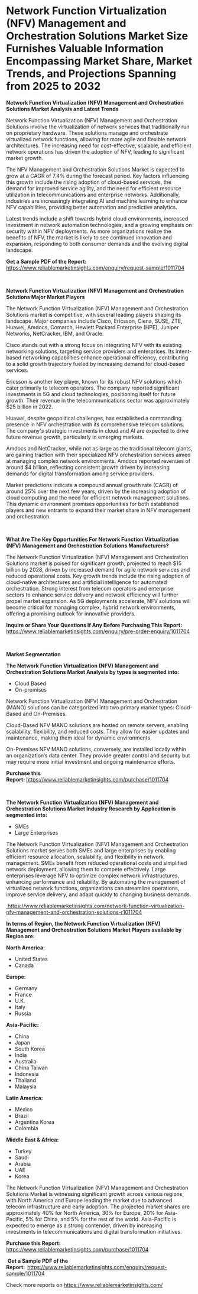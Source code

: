<p><h1>Network Function Virtualization (NFV) Management and Orchestration Solutions Market Size Furnishes Valuable Information Encompassing Market Share, Market Trends, and Projections Spanning from 2025 to 2032</h1></p><p><strong>Network Function Virtualization (NFV) Management and Orchestration Solutions Market Analysis and Latest Trends</strong></p>
<p><p>Network Function Virtualization (NFV) Management and Orchestration Solutions involve the virtualization of network services that traditionally run on proprietary hardware. These solutions manage and orchestrate virtualized network functions, allowing for more agile and flexible network architectures. The increasing need for cost-effective, scalable, and efficient network operations has driven the adoption of NFV, leading to significant market growth.</p><p>The NFV Management and Orchestration Solutions Market is expected to grow at a CAGR of 7.4% during the forecast period. Key factors influencing this growth include the rising adoption of cloud-based services, the demand for improved service agility, and the need for efficient resource utilization in telecommunications and enterprise networks. Additionally, industries are increasingly integrating AI and machine learning to enhance NFV capabilities, providing better automation and predictive analytics.</p><p>Latest trends include a shift towards hybrid cloud environments, increased investment in network automation technologies, and a growing emphasis on security within NFV deployments. As more organizations realize the benefits of NFV, the market is likely to see continued innovation and expansion, responding to both consumer demands and the evolving digital landscape.</p></p>
<p><strong>Get a Sample PDF of the Report:&nbsp;</strong> <a href="https://www.reliablemarketinsights.com/enquiry/request-sample/1011704?utm_campaign=3005&utm_medium=2&utm_source=Github&utm_content=ia&utm_term=11032025&utm_id=network-function-virtualization-nfv-management-and-orchestration-solutions">https://www.reliablemarketinsights.com/enquiry/request-sample/1011704</a></p>
<p>&nbsp;</p>
<p><strong>Network Function Virtualization (NFV) Management and Orchestration Solutions Major Market Players</strong></p>
<p><p>The Network Function Virtualization (NFV) Management and Orchestration Solutions market is competitive, with several leading players shaping its landscape. Major companies include Cisco, Ericsson, Ciena, SUSE, ZTE, Huawei, Amdocs, Comarch, Hewlett Packard Enterprise (HPE), Juniper Networks, NetCracker, IBM, and Oracle.</p><p>Cisco stands out with a strong focus on integrating NFV with its existing networking solutions, targeting service providers and enterprises. Its intent-based networking capabilities enhance operational efficiency, contributing to a solid growth trajectory fueled by increasing demand for cloud-based services.</p><p>Ericsson is another key player, known for its robust NFV solutions which cater primarily to telecom operators. The company reported significant investments in 5G and cloud technologies, positioning itself for future growth. Their revenue in the telecommunications sector was approximately $25 billion in 2022.</p><p>Huawei, despite geopolitical challenges, has established a commanding presence in NFV orchestration with its comprehensive telecom solutions. The company's strategic investments in cloud and AI are expected to drive future revenue growth, particularly in emerging markets.</p><p>Amdocs and NetCracker, while not as large as the traditional telecom giants, are gaining traction with their specialized NFV orchestration services aimed at managing complex network environments. Amdocs reported revenues of around $4 billion, reflecting consistent growth driven by increasing demands for digital transformation among service providers.</p><p>Market predictions indicate a compound annual growth rate (CAGR) of around 25% over the next few years, driven by the increasing adoption of cloud computing and the need for efficient network management solutions. This dynamic environment promises opportunities for both established players and new entrants to expand their market share in NFV management and orchestration.</p></p>
<p>&nbsp;</p>
<p><strong>What Are The Key Opportunities For Network Function Virtualization (NFV) Management and Orchestration Solutions Manufacturers?</strong></p>
<p><p>The Network Function Virtualization (NFV) Management and Orchestration Solutions market is poised for significant growth, projected to reach $15 billion by 2028, driven by increased demand for agile network services and reduced operational costs. Key growth trends include the rising adoption of cloud-native architectures and artificial intelligence for automated orchestration. Strong interest from telecom operators and enterprise sectors to enhance service delivery and network efficiency will further propel market expansion. As 5G deployments accelerate, NFV solutions will become critical for managing complex, hybrid network environments, offering a promising outlook for innovative providers.</p></p>
<p><strong>Inquire or Share Your Questions If Any Before Purchasing This Report:</strong> <a href="https://www.reliablemarketinsights.com/enquiry/pre-order-enquiry/1011704?utm_campaign=3005&utm_medium=2&utm_source=Github&utm_content=ia&utm_term=11032025&utm_id=network-function-virtualization-nfv-management-and-orchestration-solutions">https://www.reliablemarketinsights.com/enquiry/pre-order-enquiry/1011704</a></p>
<p>&nbsp;</p>
<p><strong>Market Segmentation</strong></p>
<p><strong>The Network Function Virtualization (NFV) Management and Orchestration Solutions Market Analysis by types is segmented into:</strong></p>
<p><ul><li>Cloud Based</li><li>On-premises</li></ul></p>
<p><p>Network Function Virtualization (NFV) Management and Orchestration (MANO) solutions can be categorized into two primary market types: Cloud-Based and On-Premises. </p><p>Cloud-Based NFV MANO solutions are hosted on remote servers, enabling scalability, flexibility, and reduced costs. They allow for easier updates and maintenance, making them ideal for dynamic environments. </p><p>On-Premises NFV MANO solutions, conversely, are installed locally within an organization’s data center. They provide greater control and security but may require more initial investment and ongoing maintenance efforts.</p></p>
<p><strong>Purchase this Report:&nbsp;</strong><a href="https://www.reliablemarketinsights.com/purchase/1011704?utm_campaign=3005&utm_medium=2&utm_source=Github&utm_content=ia&utm_term=11032025&utm_id=network-function-virtualization-nfv-management-and-orchestration-solutions">https://www.reliablemarketinsights.com/purchase/1011704</a></p>
<p>&nbsp;</p>
<p><strong>The Network Function Virtualization (NFV) Management and Orchestration Solutions Market Industry Research by Application is segmented into:</strong></p>
<p><ul><li>SMEs</li><li>Large Enterprises</li></ul></p>
<p><p>The Network Function Virtualization (NFV) Management and Orchestration Solutions market serves both SMEs and large enterprises by enabling efficient resource allocation, scalability, and flexibility in network management. SMEs benefit from reduced operational costs and simplified network deployment, allowing them to compete effectively. Large enterprises leverage NFV to optimize complex network infrastructures, enhancing performance and reliability. By automating the management of virtualized network functions, organizations can streamline operations, improve service delivery, and adapt quickly to changing business demands.</p></p>
<p><a href="https://www.reliablemarketinsights.com/network-function-virtualization-nfv-management-and-orchestration-solutions-r1011704?utm_campaign=3005&utm_medium=2&utm_source=Github&utm_content=ia&utm_term=11032025&utm_id=network-function-virtualization-nfv-management-and-orchestration-solutions">&nbsp;https://www.reliablemarketinsights.com/network-function-virtualization-nfv-management-and-orchestration-solutions-r1011704</a></p>
<p><strong>In terms of Region, the Network Function Virtualization (NFV) Management and Orchestration Solutions Market Players available by Region are:</strong></p>
<p>
    <p> <strong> North America: </strong>
        <ul>
            <li>United States</li>
            <li>Canada</li>
        </ul>
        </p> 
    <p> <strong> Europe: </strong>
        <ul>
            <li>Germany</li>
            <li>France</li>
            <li>U.K.</li>
            <li>Italy</li>
            <li>Russia</li>
        </ul>
        </p> 
    <p> <strong> Asia-Pacific: </strong>
        <ul>
            <li>China</li>
            <li>Japan</li>
            <li>South Korea</li>
            <li>India</li>
            <li>Australia</li>
            <li>China Taiwan</li>
            <li>Indonesia</li>
            <li>Thailand</li>
            <li>Malaysia</li>
        </ul>
        </p> 
    <p> <strong> Latin America: </strong>
        <ul>
            <li>Mexico</li>
            <li>Brazil</li>
            <li>Argentina Korea</li>
            <li>Colombia</li>
        </ul>
        </p> 
    <p> <strong> Middle East & Africa: </strong>
        <ul>
            <li>Turkey</li>
            <li>Saudi</li>
            <li>Arabia</li>
            <li>UAE</li>
            <li>Korea</li>
        </ul>
    </p>
    </p>
<p><p>The Network Function Virtualization (NFV) Management and Orchestration Solutions Market is witnessing significant growth across various regions, with North America and Europe leading the market due to advanced telecom infrastructure and early adoption. The projected market shares are approximately 40% for North America, 30% for Europe, 20% for Asia-Pacific, 5% for China, and 5% for the rest of the world. Asia-Pacific is expected to emerge as a strong contender, driven by increasing investments in telecommunications and digital transformation initiatives.</p></p>
<p><strong>Purchase this Report: </strong><a href="https://www.reliablemarketinsights.com/purchase/1011704?utm_campaign=3005&utm_medium=2&utm_source=Github&utm_content=ia&utm_term=11032025&utm_id=network-function-virtualization-nfv-management-and-orchestration-solutions">https://www.reliablemarketinsights.com/purchase/1011704</a></p>
<p>&nbsp;<strong>Get a Sample PDF of the Report:&nbsp;&nbsp;</strong><a href="https://www.reliablemarketinsights.com/enquiry/request-sample/1011704?utm_campaign=3005&utm_medium=2&utm_source=Github&utm_content=ia&utm_term=11032025&utm_id=network-function-virtualization-nfv-management-and-orchestration-solutions">https://www.reliablemarketinsights.com/enquiry/request-sample/1011704</a></p>
<p><strong></strong></p>
<p>Check more reports on <a href="https://www.reliablemarketinsights.com/?utm_campaign=3005&utm_medium=2&utm_source=Github&utm_content=ia&utm_term=11032025&utm_id=network-function-virtualization-nfv-management-and-orchestration-solutions">https://www.reliablemarketinsights.com/</a></p>